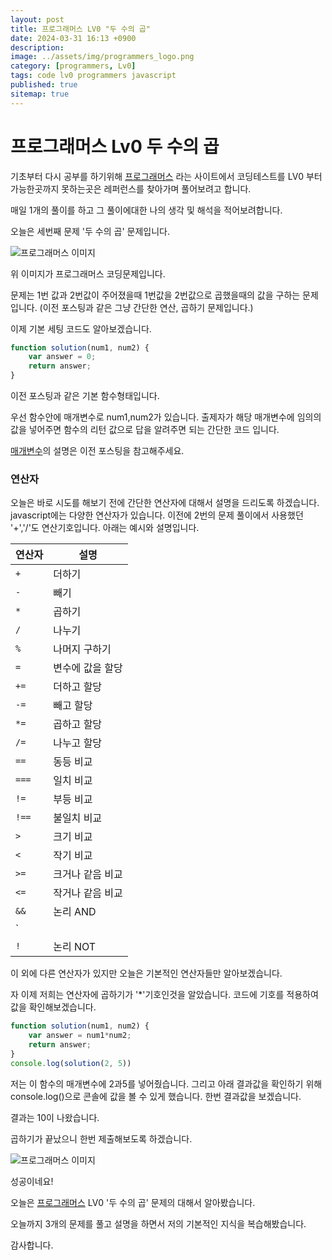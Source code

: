 ```yaml
---
layout: post
title: 프로그래머스 LV0 "두 수의 곱"
date: 2024-03-31 16:13 +0900
description: 
image: ../assets/img/programmers_logo.png
category: [programmers, Lv0]
tags: code lv0 programmers javascript
published: true
sitemap: true
---
```


# 프로그래머스 Lv0 두 수의 곱

  기초부터 다시 공부를 하기위해 [프로그래머스](https://programmers.co.kr/) 라는 사이트에서
  코딩테스트를 LV0 부터 가능한곳까지 못하는곳은 레퍼런스를 찾아가며 풀어보려고 합니다.
  
  매일 1개의 풀이를 하고 그 풀이에대한 나의 생각 및 해석을 적어보려합니다.

  오늘은 세번째 문제 '두 수의 곱' 문제입니다.

  ![프로그래머스 이미지](/assets/img/post03_01.jpg)

  위 이미지가 프로그래머스 코딩문제입니다.
  
  문제는 1번 값과 2번값이 주어졌을때 1번값을 2번값으로 곱했을때의 값을 구하는 문제입니다.
  (이전 포스팅과 같은 그냥 간단한 연산, 곱하기 문제입니다.)

  이제 기본 세팅 코드도 알아보겠습니다.
  
```javascript
function solution(num1, num2) {
    var answer = 0;
    return answer;
}
``` 
이전 포스팅과 같은 기본 함수형태입니다.

우선 함수안에 매개변수로 num1,num2가 있습니다. 출제자가 해당 매개변수에 임의의 값을 넣어주면
함수의 리턴 값으로 답을 알려주면 되는 간단한 코드 입니다.

[매개변수](https://spearboy.github.io/posts/programmers_1/#여기서-매개변수란)의 설명은 이전 포스팅을 참고해주세요.

### 연산자
오늘은 바로 시도를 해보기 전에 간단한 연산자에 대해서 설명을 드리도록 하겠습니다.
javascript에는 다양한 연산자가 있습니다. 이전에 2번의 문제 풀이에서 사용했던 '+','/'도 연산기호입니다.
아래는 예시와 설명입니다.

| 연산자     | 설명                                   |
|------------|----------------------------------------|
| `+`        | 더하기                                  |
| `-`        | 빼기                                    |
| `*`        | 곱하기                                  |
| `/`        | 나누기                                  |
| `%`        | 나머지 구하기                           |
| `=`        | 변수에 값을 할당                       |
| `+=`       | 더하고 할당                             |
| `-=`       | 빼고 할당                               |
| `*=`       | 곱하고 할당                             |
| `/=`       | 나누고 할당                             |
| `==`       | 동등 비교                               |
| `===`      | 일치 비교                               |
| `!=`       | 부등 비교                               |
| `!==`      | 불일치 비교                             |
| `>`        | 크기 비교                               |
| `<`        | 작기 비교                               |
| `>=`       | 크거나 같음 비교                        |
| `<=`       | 작거나 같음 비교                        |
| `&&`       | 논리 AND                                |
| `||`       | 논리 OR                                 |
| `!`        | 논리 NOT                                |

이 외에 다른 연산자가 있지만 오늘은 기본적인 연산자들만 알아보겠습니다.

자 이제 저희는 연산자에 곱하기가 '*'기호인것을 알았습니다.
코드에 기호를 적용하여 값을 확인해보겠습니다.

```javascript
function solution(num1, num2) {
    var answer = num1*num2;
    return answer;
}
console.log(solution(2, 5))
``` 

저는 이 함수의 매개변수에 2과5를 넣어줬습니다. 
그리고 아래 결과값을 확인하기 위해 console.log()으로 콘솔에 값을 볼 수 있게 했습니다.
한번 결과값을 보겠습니다.

결과는 10이 나왔습니다.

곱하기가 끝났으니 한번 제출해보도록 하겠습니다.

![프로그래머스 이미지](/assets/img/post03_02.jpg)

성공이네요!

오늘은 [프로그래머스](https://programmers.co.kr/) LV0 '두 수의 곱' 문제의 대해서 알아봤습니다.

오늘까지 3개의 문제를 풀고 설명을 하면서 저의 기본적인 지식을 복습해봤습니다.

감사합니다.